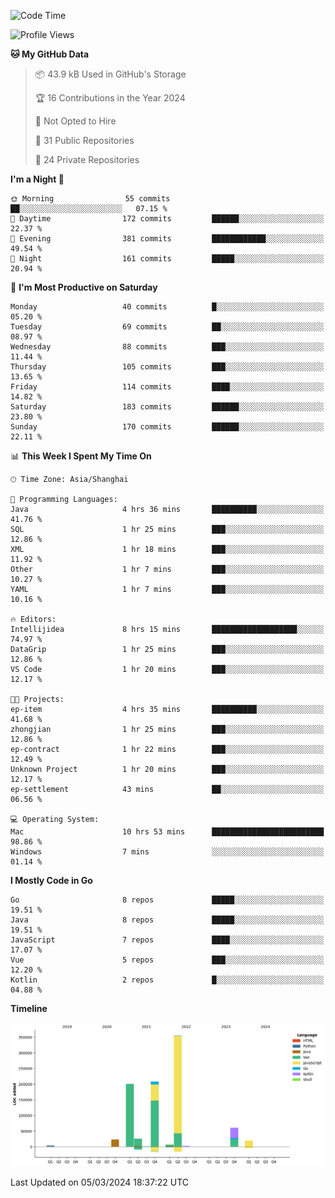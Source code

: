 <!--START_SECTION:waka-->
![Code Time](http://img.shields.io/badge/Code%20Time-2%2C292%20hrs%2053%20mins-blue)

![Profile Views](http://img.shields.io/badge/Profile%20Views-0-blue)

**🐱 My GitHub Data** 

> 📦 43.9 kB Used in GitHub's Storage 
 > 
> 🏆 16 Contributions in the Year 2024
 > 
> 🚫 Not Opted to Hire
 > 
> 📜 31 Public Repositories 
 > 
> 🔑 24 Private Repositories 
 > 
**I'm a Night 🦉** 

```text
🌞 Morning                55 commits          ██░░░░░░░░░░░░░░░░░░░░░░░   07.15 % 
🌆 Daytime                172 commits         ██████░░░░░░░░░░░░░░░░░░░   22.37 % 
🌃 Evening                381 commits         ████████████░░░░░░░░░░░░░   49.54 % 
🌙 Night                  161 commits         █████░░░░░░░░░░░░░░░░░░░░   20.94 % 
```
📅 **I'm Most Productive on Saturday** 

```text
Monday                   40 commits          █░░░░░░░░░░░░░░░░░░░░░░░░   05.20 % 
Tuesday                  69 commits          ██░░░░░░░░░░░░░░░░░░░░░░░   08.97 % 
Wednesday                88 commits          ███░░░░░░░░░░░░░░░░░░░░░░   11.44 % 
Thursday                 105 commits         ███░░░░░░░░░░░░░░░░░░░░░░   13.65 % 
Friday                   114 commits         ████░░░░░░░░░░░░░░░░░░░░░   14.82 % 
Saturday                 183 commits         ██████░░░░░░░░░░░░░░░░░░░   23.80 % 
Sunday                   170 commits         ██████░░░░░░░░░░░░░░░░░░░   22.11 % 
```


📊 **This Week I Spent My Time On** 

```text
🕑︎ Time Zone: Asia/Shanghai

💬 Programming Languages: 
Java                     4 hrs 36 mins       ██████████░░░░░░░░░░░░░░░   41.76 % 
SQL                      1 hr 25 mins        ███░░░░░░░░░░░░░░░░░░░░░░   12.86 % 
XML                      1 hr 18 mins        ███░░░░░░░░░░░░░░░░░░░░░░   11.92 % 
Other                    1 hr 7 mins         ███░░░░░░░░░░░░░░░░░░░░░░   10.27 % 
YAML                     1 hr 7 mins         ███░░░░░░░░░░░░░░░░░░░░░░   10.16 % 

🔥 Editors: 
Intellijidea             8 hrs 15 mins       ███████████████████░░░░░░   74.97 % 
DataGrip                 1 hr 25 mins        ███░░░░░░░░░░░░░░░░░░░░░░   12.86 % 
VS Code                  1 hr 20 mins        ███░░░░░░░░░░░░░░░░░░░░░░   12.17 % 

🐱‍💻 Projects: 
ep-item                  4 hrs 35 mins       ██████████░░░░░░░░░░░░░░░   41.68 % 
zhongjian                1 hr 25 mins        ███░░░░░░░░░░░░░░░░░░░░░░   12.86 % 
ep-contract              1 hr 22 mins        ███░░░░░░░░░░░░░░░░░░░░░░   12.49 % 
Unknown Project          1 hr 20 mins        ███░░░░░░░░░░░░░░░░░░░░░░   12.17 % 
ep-settlement            43 mins             ██░░░░░░░░░░░░░░░░░░░░░░░   06.56 % 

💻 Operating System: 
Mac                      10 hrs 53 mins      █████████████████████████   98.86 % 
Windows                  7 mins              ░░░░░░░░░░░░░░░░░░░░░░░░░   01.14 % 
```

**I Mostly Code in Go** 

```text
Go                       8 repos             █████░░░░░░░░░░░░░░░░░░░░   19.51 % 
Java                     8 repos             █████░░░░░░░░░░░░░░░░░░░░   19.51 % 
JavaScript               7 repos             ████░░░░░░░░░░░░░░░░░░░░░   17.07 % 
Vue                      5 repos             ███░░░░░░░░░░░░░░░░░░░░░░   12.20 % 
Kotlin                   2 repos             █░░░░░░░░░░░░░░░░░░░░░░░░   04.88 % 
```



**Timeline**

![Lines of Code chart](https://raw.githubusercontent.com/youtiaoguagua/youtiaoguagua/master/assets/bar_graph.png)


 Last Updated on 05/03/2024 18:37:22 UTC
<!--END_SECTION:waka-->